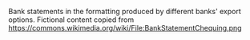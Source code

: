 
Bank statements in the formatting produced by different banks' export options.
Fictional content copied from https://commons.wikimedia.org/wiki/File:BankStatementChequing.png
